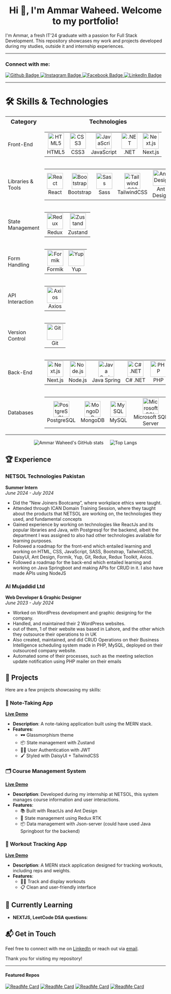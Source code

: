 <h1 align="center">Hi 👋, I'm Ammar Waheed. Welcome to my portfolio!</h1>

I'm Ammar, a fresh IT'24 graduate with a passion for Full Stack Development. This repository showcases my work and projects developed during my studies, outside it and internship experiences. 

---

### Connect with me:
<div id="badges">
  <a href="https://github.com/ultraammar/">
    <img src="https://img.shields.io/badge/Github-white?style=for-the-badge&logo=Github&logoColor=black" alt="Github Badge"/>
  </a>
  <a href="https://www.instagram.com/ultraammar/">
    <img src="https://img.shields.io/badge/Instagram-purple?style=for-the-badge&logo=instagram&logoColor=white" alt="Instagram Badge"/>
  </a>
  <a href="https://www.facebook.com/ultraammar">
    <img src="https://img.shields.io/badge/Facebook-blue?style=for-the-badge&logo=facebook&logoColor=white" alt="Facebook Badge"/>
  </a>
  <a href="https://www.linkedin.com/in/ultraammar">
    <img src="https://img.shields.io/badge/LinkedIn-blue?style=for-the-badge&logo=linkedin&logoColor=white" alt="LinkedIn Badge"/>
  </a>
</div>

---

# 🛠️ Skills & Technologies

<table>
  <tr>
    <th style="font-size: 18px;">Category</th>
    <th style="font-size: 18px;">Technologies</th>
  </tr>
  <tr>
    <td style="font-size: 16px;">Front-End</td>
    <td>
      <table>
        <tr>
          <td align="center">
            <img src="https://cdn.jsdelivr.net/gh/devicons/devicon/icons/html5/html5-original.svg" alt="HTML5" width="50" height="50"/><br>HTML5
          </td>
          <td align="center">
            <img src="https://cdn.jsdelivr.net/gh/devicons/devicon/icons/css3/css3-original.svg" alt="CSS3" width="50" height="50"/><br>CSS3
          </td>
          <td align="center">
            <img src="https://cdn.jsdelivr.net/gh/devicons/devicon/icons/javascript/javascript-original.svg" alt="JavaScript" width="50" height="50"/><br>JavaScript
          </td>
          <td align="center">
            <img src="https://cdn.jsdelivr.net/gh/devicons/devicon/icons/dot-net/dot-net-original.svg" alt=".NET" width="50" height="50"/><br>.NET
          </td>
          <td align="center">
            <img src="https://cdn.jsdelivr.net/gh/devicons/devicon/icons/nextjs/nextjs-original.svg" alt="Next.js" width="50" height="50"/><br>Next.js
          </td>
        </tr>
      </table>
    </td>
  </tr>
  <tr>
    <td style="font-size: 16px;">Libraries & Tools</td>
    <td>
      <table>
        <tr>
          <td align="center">
            <img src="https://cdn.jsdelivr.net/gh/devicons/devicon/icons/react/react-original.svg" alt="React" width="50" height="50"/><br>React
          </td>
          <td align="center">
            <img src="https://cdn.jsdelivr.net/gh/devicons/devicon/icons/bootstrap/bootstrap-original.svg" alt="Bootstrap" width="50" height="50"/><br>Bootstrap
          </td>
          <td align="center">
            <img src="https://skillicons.dev/icons?i=sass" alt="Sass" width="50" height="50"/><br>Sass
          </td>
          <td align="center">
            <img src="https://skillicons.dev/icons?i=tailwind" alt="TailwindCSS" width="50" height="50"/><br>TailwindCSS
          </td>
          <td align="center">
            <img src="https://cdn.jsdelivr.net/gh/devicons/devicon/icons/antdesign/antdesign-original.svg" alt="Ant Design" width="50" height="50"/><br>Ant Design
          </td>
        </tr>
      </table>
    </td>
  </tr>
  <tr>
    <td style="font-size: 16px;">State Management</td>
    <td>
      <table>
        <tr>
          <td align="center">
            <img src="https://cdn.jsdelivr.net/gh/devicons/devicon/icons/redux/redux-original.svg" alt="Redux" width="50" height="50"/><br>Redux
          </td>
          <td align="center">
            <img src="https://user-images.githubusercontent.com/958486/218346783-72be5ae3-b953-4dd7-b239-788a882fdad6.svg" alt="Zustand" width="50" height="50"/><br>Zustand
          </td>
        </tr>
      </table>
    </td>
  </tr>
  <tr>
    <td style="font-size: 16px;">Form Handling</td>
    <td>
      <table>
        <tr>
          <td align="center">
            <img src="https://static-00.iconduck.com/assets.00/formik-icon-512x512-se1fegy1.png" alt="Formik" width="50" height="50"/><br>Formik
          </td>
          <td align="center">
            <img src="https://www.npmjs.com/npm-avatar/eyJhbGciOiJIUzI1NiIsInR5cCI6IkpXVCJ9.eyJhdmF0YXJVUkwiOiJodHRwczovL3MuZ3JhdmF0YXIuY29tL2F2YXRhci83NjZmNGRkZmIyOTcwNTRjM2ZiMzYyYTgzZjIyMzNjOD9zaXplPTQ5NiZkZWZhdWx0PXJldHJvIn0.gnyYVVmgE5LHUsaafHd-peacRaB9smOuCIWuuqJbcNA" alt="Yup" width="50" height="50"/><br>Yup
          </td>
        </tr>
      </table>
    </td>
  </tr>
  <tr>
    <td style="font-size: 16px;">API Interaction</td>
    <td>
      <table>
        <tr>
          <td align="center">
            <img src="https://axios-http.com/assets/logo.svg" alt="Axios" width="50" height="50"/><br>Axios
          </td>
        </tr>
      </table>
    </td>
  </tr>
  <tr>
    <td style="font-size: 16px;">Version Control</td>
    <td>
      <table>
        <tr>
          <td align="center">
            <img src="https://cdn.jsdelivr.net/gh/devicons/devicon/icons/git/git-original.svg" alt="Git" width="50" height="50"/><br>Git
          </td>
        </tr>
      </table>
    </td>
  </tr>
  <tr>
    <td style="font-size: 16px;">Back-End</td>
    <td>
      <table>
        <tr>
          <td align="center">
            <img src="https://cdn.jsdelivr.net/gh/devicons/devicon/icons/nextjs/nextjs-original.svg" alt="Next.js" width="50" height="50"/><br>Next.js
          </td>
          <td align="center">
            <img src="https://cdn.jsdelivr.net/gh/devicons/devicon/icons/nodejs/nodejs-original.svg" alt="Node.js" width="50" height="50"/><br>Node.js
          </td>
          <td align="center">
            <img src="https://cdn.jsdelivr.net/gh/devicons/devicon/icons/spring/spring-original.svg" alt="Java Spring" width="50" height="50"/><br>Java Spring
          </td>
          <td align="center">
            <img src="https://cdn.jsdelivr.net/gh/devicons/devicon/icons/csharp/csharp-original.svg" alt="C# .NET" width="50" height="50"/><br>C# .NET
          </td>
          <td align="center">
            <img src="https://cdn.jsdelivr.net/gh/devicons/devicon/icons/php/php-original.svg" alt="PHP" width="50" height="50"/><br>PHP
          </td>
        </tr>
      </table>
    </td>
  </tr>
  <tr>
    <td style="font-size: 16px;">Databases</td>
    <td>
      <table>
        <tr>
          <td align="center">
            <img src="https://cdn.jsdelivr.net/gh/devicons/devicon/icons/postgresql/postgresql-original.svg" alt="PostgreSQL" width="50" height="50"/><br>PostgreSQL
          </td>
          <td align="center">
            <img src="https://cdn.jsdelivr.net/gh/devicons/devicon/icons/mongodb/mongodb-original.svg" alt="MongoDB" width="50" height="50"/><br>MongoDB
          </td>
          <td align="center">
            <img src="https://cdn.jsdelivr.net/gh/devicons/devicon/icons/mysql/mysql-original.svg" alt="MySQL" width="50" height="50"/><br>MySQL
          </td>
          <td align="center">
            <img src="https://cdn.jsdelivr.net/gh/devicons/devicon/icons/microsoftsqlserver/microsoftsqlserver-plain.svg" alt="Microsoft SQL Server" width="50" height="50"/><br>Microsoft SQL Server
          </td>
        </tr>
      </table>
    </td>
  </tr>
</table>

<div style="display: flex; justify-content: center; gap: 20px;">
  <img src="https://github-readme-stats.vercel.app/api?username=ultraammar&show_icons=true&theme=dark&show=discussions_started&bg_color=0,000000,0f4013" alt="Ammar Waheed's GitHub stats" style="max-width: 100%;" />
  <img src="https://github-readme-stats.vercel.app/api/top-langs/?username=ultraammar&layout=donut&show_icons=true&theme=dark&exclude_repo=Juuta-CMS-E-commerce,laravel-portal&bg_color=0,000000,400f24" alt="Top Langs" style="max-width: 100%;" />
</div>


## 🏆 Experience

### NETSOL Technologies Pakistan
**Summer Intern**  
*June 2024 - July 2024*   
- Did the ”New Joiners Bootcamp”, where workplace ethics were taught.
- Attended through ICAN Domain Training Session, where they taught about the products that NETSOL are working on, the technologies they used, and fundamental concepts
- Gained experience by working on technologies like ReactJs and its popular libraries and Java, with Postgresql for the backend, albeit the department I was assigned to also had other technologies available for learning purposes.
- Followed a roadmap for the front-end which entailed learning and working on HTML, CSS, JavaScript, SASS, Bootstrap, TailwindCSS, DaisyUI, Ant Design, Formik, Yup, Git, Redux, Redux Toolkit, Axios.
- Followed a roadmap for the back-end which entailed learning and working on Java Springboot and making APIs for CRUD in it. I also have made APIs using NodeJS 


### Al Mujaddid Ltd
**Web Developer & Graphic Designer**  
*June 2023 - July 2024*  
- Worked on WordPress development and graphic designing for the company.
- Handled, and maintained their 2 WordPress websites.
- out of them, 1 of their website was based in Lahore, and the other which they outsource their operations to in UK
- Also created, maintained, and did CRUD Operations on their Business Intelligence scheduling system made in
PHP, MySQL, deployed on their outsourced company website.
- Automated some of their processes, such as the meeting selection update notification using PHP mailer on their
emails

## 📂 Projects

Here are a few projects showcasing my skills:

### 📝 Note-Taking App
[**Live Demo**](https://ammarvelous-notes.vercel.app/)
- **Description**: A note-taking application built using the MERN stack.
- **Features**:
  - 🕶️ Glassmorphism theme
  - 📦 State management with Zustand
  - 💁🏻 User Authentication with JWT
  - 🖌️ Styled with DaisyUI + TailwindCSS

### 🗂️ Course Management System
[**Live Demo**](https://course-management-system-tan.vercel.app/)
- **Description**: Developed during my internship at NETSOL, this system manages course information and user interactions.
- **Features**:
  - 📚 Built with ReactJs and Ant Design
  - 🔧 State management using Redux RTK
  - 📦 Data management with Json-server (could have used Java Springboot for the backend)

### 💪 Workout Tracking App
[**Live Demo**](https://workout-pal-mern.vercel.app/)
- **Description**: A MERN stack application designed for tracking workouts, including reps and weights.
- **Features**:
  - 🏋️‍♂️ Track and display workouts
  - 📋 Clean and user-friendly interface


## 🌱 Currently Learning

- **NEXTJS, LeetCode DSA questions**:

## 📬 Get in Touch

Feel free to connect with me on [LinkedIn](https://www.linkedin.com/in/ultraammar/) or reach out via [email](mailto:ultraammar@gmail.com).

Thank you for visiting my repository!

---


<!-- Featured Repositories -->
#### Featured Repos

[![ReadMe Card](https://github-readme-stats.vercel.app/api/pin/?username=ultraammar&repo=ammarvelous-notes&border_color=02D892&bg_color=0D1117&title_color=C9D1D9&text_color=8B949E&icon_color=02D892&theme=tokyonight)](https://github.com/ultraammar/ammarvelous-notes)
[![ReadMe Card](https://github-readme-stats.vercel.app/api/pin/?username=ultraammar&repo=Course-Management-System&border_color=02D892&bg_color=0D1117&title_color=C9D1D9&text_color=8B949E&icon_color=02D892&theme=tokyonight)](https://github.com/ultraammar/Course-Management-System)
[![ReadMe Card](https://github-readme-stats.vercel.app/api/pin/?username=ultraammar&repo=workout-pal-MERN&border_color=02D892&bg_color=0D1117&title_color=C9D1D9&text_color=8B949E&icon_color=02D892&theme=tokyonight)](https://github.com/ultraammar/workout-pal-MERN)
[![ReadMe Card](https://github-readme-stats.vercel.app/api/pin/?username=ultraammar&repo=employee_mgmt_react_CRUD&border_color=02D892&bg_color=0D1117&title_color=C9D1D9&text_color=8B949E&icon_color=02D892&theme=tokyonight)](https://github.com/ultraammar/employee_mgmt_react_CRUD)
